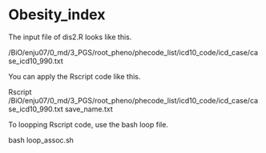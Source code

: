 # Obesity_index

The input file of dis2.R looks like this.

/BiO/enju07/0_md/3_PGS/root_pheno/phecode_list/icd10_code/icd_case/case_icd10_990.txt







You can apply the Rscript code like this.

Rscript /BiO/enju07/0_md/3_PGS/root_pheno/phecode_list/icd10_code/icd_case/case_icd10_990.txt save_name.txt







To loopping Rscript code, use the bash loop file.

bash loop_assoc.sh
